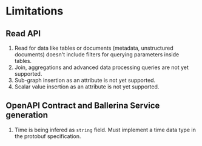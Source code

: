 # Limitations

## Read API

1. Read for data like tables or documents (metadata, unstructured documents) doesn't include filters for querying parameters inside tables. 
2. Join, aggregations and advanced data processing queries are not yet supported. 
3. Sub-graph insertion as an attribute is not yet supported. 
4. Scalar value insertion as an attribute is not yet supported.

## OpenAPI Contract and Ballerina Service generation

1. Time is being infered as `string` field. Must implement a time data type in the protobuf specification. 